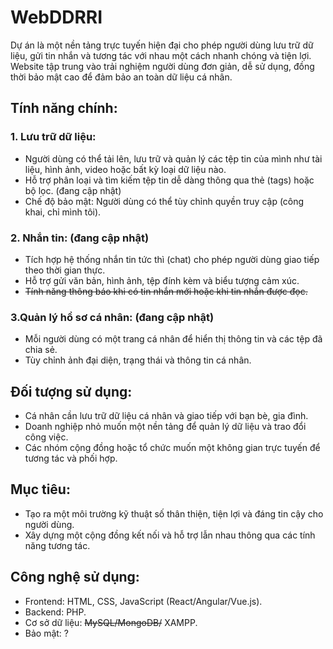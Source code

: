 # WebDDRRI
Dự án là một nền tảng trực tuyến hiện đại cho phép người dùng lưu trữ dữ liệu, gửi tin nhắn và tương tác với nhau một cách nhanh chóng và tiện lợi. Website tập trung vào trải nghiệm người dùng đơn giản, dễ sử dụng, đồng thời bảo mật cao để đảm bảo an toàn dữ liệu cá nhân.

## Tính năng chính:
### 1. Lưu trữ dữ liệu:
- Người dùng có thể tải lên, lưu trữ và quản lý các tệp tin của mình như tài liệu, hình ảnh, video hoặc bất kỳ loại dữ liệu nào.
- Hỗ trợ phân loại và tìm kiếm tệp tin dễ dàng thông qua thẻ (tags) hoặc bộ lọc. (đang cập nhật)
- Chế độ bảo mật: Người dùng có thể tùy chỉnh quyền truy cập (công khai, chỉ mình tôi).
### 2. Nhắn tin: (đang cập nhật)
- Tích hợp hệ thống nhắn tin tức thì (chat) cho phép người dùng giao tiếp theo thời gian thực.
- Hỗ trợ gửi văn bản, hình ảnh, tệp đính kèm và biểu tượng cảm xúc.
- ~~Tính năng thông báo khi có tin nhắn mới hoặc khi tin nhắn được đọc.~~
### 3.Quản lý hồ sơ cá nhân: (đang cập nhật)
- Mỗi người dùng có một trang cá nhân để hiển thị thông tin và các tệp đã chia sẻ.
- Tùy chỉnh ảnh đại diện, trạng thái và thông tin cá nhân.

## Đối tượng sử dụng:
- Cá nhân cần lưu trữ dữ liệu cá nhân và giao tiếp với bạn bè, gia đình.
- Doanh nghiệp nhỏ muốn một nền tảng để quản lý dữ liệu và trao đổi công việc.
- Các nhóm cộng đồng hoặc tổ chức muốn một không gian trực tuyến để tương tác và phối hợp.
## Mục tiêu:
- Tạo ra một môi trường kỹ thuật số thân thiện, tiện lợi và đáng tin cậy cho người dùng.
- Xây dựng một cộng đồng kết nối và hỗ trợ lẫn nhau thông qua các tính năng tương tác.
  
## Công nghệ sử dụng:
- Frontend: HTML, CSS, JavaScript (React/Angular/Vue.js).
- Backend: PHP.
- Cơ sở dữ liệu: ~~MySQL/MongoDB/~~ XAMPP.
- Bảo mật: ?
